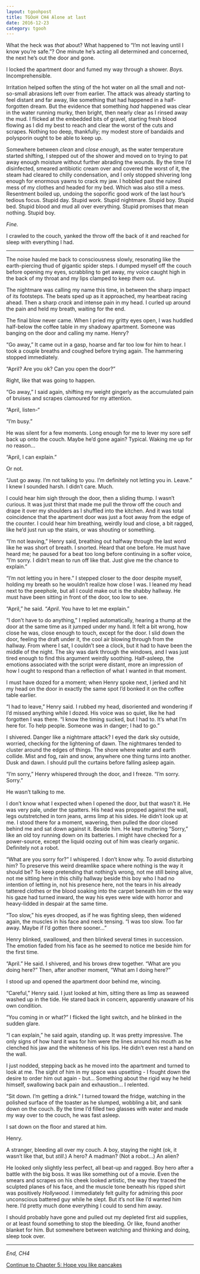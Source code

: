 ```yaml
---
layout: tgoohpost
title: TGOoH CH4 Alone at last
date: 2016-12-23
category: tgooh
---
```


What the heck was *that* about? What happened to “I’m not leaving until I know you’re safe.”? One minute he’s acting all determined and concerned, the next he’s out the door and gone.

I locked the apartment door and fumed my way through a shower. *Boys.* Incomprehensible. 

Irritation helped soften the sting of the hot water on all the small and not-so-small abrasions left over from earlier. The attack was already starting to feel distant and far away, like something that had happened in a half-forgotten dream. But the evidence that something *had* happened was clear in the water running murky, then bright, then nearly clear as I rinsed away the mud. I flicked at the embedded bits of gravel, starting fresh blood flowing as I did my best to reach and clear the worst of the cuts and scrapes. Nothing too deep, thankfully; my modest store of bandaids and polysporin ought to be able to keep up. 

Somewhere between *clean* and *close enough*, as the water temperature started shifting, I stepped out of the shower and moved on to trying to pat away enough moisture without further abrading the wounds. By the time I’d disinfected, smeared antibiotic cream over and covered the worst of it, the steam had cleared to chilly condensation, and I only stopped shivering long enough for enormous yawns to crack my jaw. I hobbled past the ruined mess of my clothes and headed for my bed. Which was also still a mess. Resentment boiled up, undoing the soporific good work of the last hour’s tedious focus. Stupid day. Stupid work. Stupid nightmare. Stupid boy. Stupid bed. Stupid blood and mud all over everything. Stupid promises that mean nothing. Stupid boy. 

*Fine.*

I crawled to the couch, yanked the throw off the back of it and reached for sleep with everything I had.

***

The noise hauled me back to consciousness slowly, resonating like the earth-piercing thud of gigantic spider steps. I dumped myself off the couch before opening my eyes, scrabbling to get away, my voice caught high in the back of my throat and my lips clamped to keep *them* out. 

The nightmare was calling my name this time, in between the sharp impact of its footsteps. The beats sped up as it approached, my heartbeat racing ahead. Then a sharp *crack* and intense pain in my head. I curled up around the pain and held my breath, waiting for the end.

The final blow never came. When I pried my gritty eyes open, I was huddled half-below the coffee table in my shadowy apartment. Someone was banging on the door and calling my name. Henry?

“Go away,” It came out in a gasp, hoarse and far too low for him to hear. I took a couple breaths and coughed before trying again. The hammering stopped immediately.

“April? Are you ok? Can you open the door?”

Right, like that was going to happen.

“Go away,” I said again, shifting my weight gingerly as the accumulated pain of bruises and scrapes clamoured for my attention.

“April, listen-“

“I’m busy.”

He was silent for a few moments. Long enough for me to lever my sore self back up onto the couch. Maybe he’d gone again? Typical. Waking me up for no reason…

“April, I can explain.”

Or not.

“Just go away. I’m not talking to you. I’m definitely not letting you in. Leave.” I knew I sounded harsh. I didn’t care. Much.

I could hear him sigh through the door, then a sliding thump. I wasn’t curious. It was just thirst that made me pull the throw off the couch and drape it over my shoulders as I shuffled into the kitchen. And it was total coincidence that the apartment door was just a foot away from the edge of the counter. I could hear him breathing, weirdly loud and close, a bit ragged, like he’d just run up the stairs, or was shouting or something.

“I’m not leaving,” Henry said, breathing out halfway through the last word like he was short of breath. I snorted. Heard that one before. He must have heard me; he paused for a beat too long before continuing in a softer voice, “I’m sorry. I didn’t mean to run off like that. Just give me the chance to explain.”

“I’m not letting you in here.” I stepped closer to the door despite myself, holding my breath so he wouldn’t realize how close I was. I leaned my head next to the peephole, but all I could make out is the shabby hallway. He must have been sitting in front of the door, too low to see. 

“April,” he said. “*April*. You have to let me explain.”

“I don’t have to do anything,” I replied automatically, hearing a thump at the door at the same time as it jumped under my hand. It felt a bit wrong, how close he was, close enough to touch, except for the door. I slid down the door, feeling the draft under it, the cool air blowing through from the hallway. From where I sat, I couldn’t see a clock, but it had to have been the middle of the night. The sky was dark through the windows, and I was just tired enough to find this argument weirdly soothing. Half-asleep, the emotions associated with the script were distant, more an impression of how I ought to respond than a reflection of what I wanted in that moment. 

I must have dozed for a moment; when Henry spoke next, I jerked and hit my head on the door in exactly the same spot I’d bonked it on the coffee table earlier.

“I had to leave,” Henry said. I rubbed my head, disoriented and wondering if I’d missed anything while I dozed. His voice was so quiet, like he had forgotten I was there. “I know the timing sucked, but I had to. It’s what I’m here for. To help people. Someone was in danger; I had to go.”

I shivered. Danger like a nightmare attack? I eyed the dark sky outside, worried, checking for the lightening of dawn. The nightmares tended to cluster around the edges of things. The shore where water and earth collide. Mist and fog, rain and snow, anywhere one thing turns into another. Dusk and dawn. I should pull the curtains before falling asleep again.

“I’m sorry,” Henry whispered through the door, and I freeze. “I’m sorry. Sorry.”

He wasn’t talking to me. 

I don’t know what I expected when I opened the door, but that wasn’t it. He was very pale, under the spatters. His head was propped against the wall, legs outstretched in torn jeans, arms limp at his sides. He didn’t look up at me. I stood there for a moment, wavering, then pulled the door closed behind me and sat down against it. Beside him. He kept muttering “Sorry,” like an old toy running down on its batteries. I might have checked for a power-source, except the liquid oozing out of him was clearly organic. Definitely not a robot.

“What are you sorry for?” I whispered. I don’t know why. To avoid disturbing him? To preserve this weird dreamlike space where nothing is the way it should be? To keep pretending that nothing’s wrong, not me still being alive, not me sitting here in this chilly hallway beside this boy who I had no intention of letting in, not his presence here, not the tears in his already tattered clothes or the blood soaking into the carpet beneath him or the way his gaze had turned inward, the way his eyes were wide with horror and heavy-lidded in despair at the same time.

“Too slow,” his eyes drooped, as if he was fighting sleep, then widened again, the muscles in his face and neck tensing. “I was too slow. Too far away. Maybe if I’d gotten there sooner…”

Henry blinked, swallowed, and then blinked several times in succession. The emotion faded from his face as he seemed to notice me beside him for the first time.

“April.” He said. I shivered, and his brows drew together. “What are you doing here?” Then, after another moment, “What am I doing here?”

I stood up and opened the apartment door behind me, wincing.

“Careful,” Henry said. I just looked at him, sitting there as limp as seaweed washed up in the tide. He stared back in concern, apparently unaware of his own condition.

“You coming in or what?” I flicked the light switch, and he blinked in the sudden glare. 

“I can explain,” he said again, standing up. It was pretty impressive. The only signs of how hard it was for him were the lines around his mouth as he clenched his jaw and the whiteness of his lips. He didn’t even rest a hand on the wall. 

I just nodded, stepping back as he moved into the apartment and turned to look at me. The sight of him in my space was upsetting - I fought down the desire to order him out again - but… Something about the rigid way he held himself, swallowing back pain and exhaustion… I relented.

“Sit down. I’m getting a drink.” I turned toward the fridge, watching in the polished surface of the toaster as he slumped, wobbling a bit, and sank down on the couch. By the time I’d filled two glasses with water and made my way over to the couch, he was fast asleep.

I sat down on the floor and stared at him.

Henry.

A stranger, bleeding all over my couch. A boy, staying the night (ok, it wasn’t like that, but *still*.) A hero? A madman? (Not a robot…) An alien? 

He looked only slightly less perfect, all beat-up and ragged. Boy hero after a battle with the big boss. It was like something out of a movie. Even the smears and scrapes on his cheek looked artistic, the way they traced the sculpted planes of his face, and the muscle tone beneath his ripped shirt was positively *Hollywood*. I immediately felt guilty for admiring this poor unconscious battered guy while he slept. But it’s not like I’d wanted him here. I’d pretty much done everything I could to send him away. 

I should probably have gone and pulled out my depleted first aid supplies, or at least found something to stop the bleeding. Or like, found another blanket for him. But somewhere between watching and thinking and doing, sleep took over.

<hr>

*End, CH4* 

[Continue to Chapter 5: Hope you like pancakes](http://kaie.space/tgooh/2016/12/30/TGOoH-CH5-Hope-you-like-pancakes.html)
